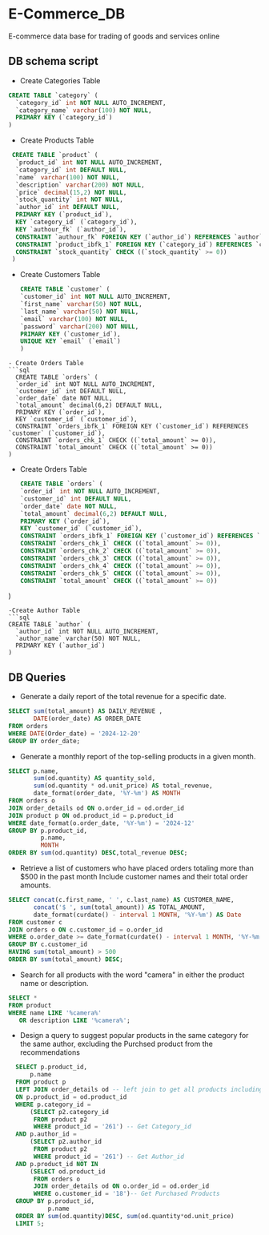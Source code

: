 # E-Commerce_DB
E-commerce data base for trading of goods and services online
## DB schema script
- Create Categories Table
```sql
CREATE TABLE `category` (
  `category_id` int NOT NULL AUTO_INCREMENT,
  `category_name` varchar(100) NOT NULL,
  PRIMARY KEY (`category_id`)
)
```

- Create Products Table
```sql
 CREATE TABLE `product` (
  `product_id` int NOT NULL AUTO_INCREMENT,
  `category_id` int DEFAULT NULL,
  `name` varchar(100) NOT NULL,
  `description` varchar(200) NOT NULL,
  `price` decimal(15,2) NOT NULL,
  `stock_quantity` int NOT NULL,
  `author_id` int DEFAULT NULL,
  PRIMARY KEY (`product_id`),
  KEY `category_id` (`category_id`),
  KEY `authour_fk` (`author_id`),
  CONSTRAINT `authour_fk` FOREIGN KEY (`author_id`) REFERENCES `author` (`author_id`),
  CONSTRAINT `product_ibfk_1` FOREIGN KEY (`category_id`) REFERENCES `category` (`category_id`),
  CONSTRAINT `stock_quantity` CHECK ((`stock_quantity` >= 0)) 
 )
```
- Create Customers Table
  ```sql
  CREATE TABLE `customer` (
  `customer_id` int NOT NULL AUTO_INCREMENT,
  `first_name` varchar(50) NOT NULL,
  `last_name` varchar(50) NOT NULL,
  `email` varchar(100) NOT NULL,
  `password` varchar(200) NOT NULL,
  PRIMARY KEY (`customer_id`),
  UNIQUE KEY `email` (`email`)
  ) 
```
- Create Orders Table
```sql
  CREATE TABLE `orders` (
  `order_id` int NOT NULL AUTO_INCREMENT,
  `customer_id` int DEFAULT NULL,
  `order_date` date NOT NULL,
  `total_amount` decimal(6,2) DEFAULT NULL,
  PRIMARY KEY (`order_id`),
  KEY `customer_id` (`customer_id`),
  CONSTRAINT `orders_ibfk_1` FOREIGN KEY (`customer_id`) REFERENCES `customer` (`customer_id`),
  CONSTRAINT `orders_chk_1` CHECK ((`total_amount` >= 0)),
  CONSTRAINT `total_amount` CHECK ((`total_amount` >= 0))
)
```
- Create Orders Table
  ```sql
  CREATE TABLE `orders` (
  `order_id` int NOT NULL AUTO_INCREMENT,
  `customer_id` int DEFAULT NULL,
  `order_date` date NOT NULL,
  `total_amount` decimal(6,2) DEFAULT NULL,
  PRIMARY KEY (`order_id`),
  KEY `customer_id` (`customer_id`),
  CONSTRAINT `orders_ibfk_1` FOREIGN KEY (`customer_id`) REFERENCES `customer` (`customer_id`),
  CONSTRAINT `orders_chk_1` CHECK ((`total_amount` >= 0)),
  CONSTRAINT `orders_chk_2` CHECK ((`total_amount` >= 0)),
  CONSTRAINT `orders_chk_3` CHECK ((`total_amount` >= 0)),
  CONSTRAINT `orders_chk_4` CHECK ((`total_amount` >= 0)),
  CONSTRAINT `orders_chk_5` CHECK ((`total_amount` >= 0)),
  CONSTRAINT `total_amount` CHECK ((`total_amount` >= 0))
)
```
-Create Author Table
```sql
CREATE TABLE `author` (
  `author_id` int NOT NULL AUTO_INCREMENT,
  `author_name` varchar(50) NOT NULL,
  PRIMARY KEY (`author_id`)
)
```
## DB Queries
- Generate a daily report of the total revenue for a specific date.
   
```sql
SELECT sum(total_amount) AS DAILY_REVENUE ,
       DATE(order_date) AS ORDER_DATE
FROM orders
WHERE DATE(Order_date) = '2024-12-20'
GROUP BY order_date;
```
- Generate a monthly report of the top-selling products in a given month.
```sql
SELECT p.name,
       sum(od.quantity) AS quantity_sold,
       sum(od.quantity * od.unit_price) AS total_revenue,
       date_format(order_date, '%Y-%m') AS MONTH
FROM orders o
JOIN order_details od ON o.order_id = od.order_id
JOIN product p ON od.product_id = p.product_id
WHERE date_format(o.order_date, '%Y-%m') = '2024-12'
GROUP BY p.product_id,
         p.name,
         MONTH
ORDER BY sum(od.quantity) DESC,total_revenue DESC;
```
- Retrieve a list of customers who have placed orders totaling more than $500 in the past month Include customer names and their total order amounts.
```sql
SELECT concat(c.first_name, ' ', c.last_name) AS CUSTOMER_NAME,
       concat('$ ', sum(total_amount)) AS TOTAL_AMOUNT,
       date_format(curdate() - interval 1 MONTH, '%Y-%m') AS Date
FROM customer c
JOIN orders o ON c.customer_id = o.order_id
WHERE o.order_date >= date_format(curdate() - interval 1 MONTH, '%Y-%m')
GROUP BY c.customer_id
HAVING sum(total_amount) > 500
ORDER BY sum(total_amount) DESC;
```
- Search for all products with the word "camera" in either the product name or description.
```sql
SELECT *
FROM product
WHERE name LIKE '%camera%'
   OR description LIKE '%camera%';
```
- Design a query to suggest popular products in the same category for the same author, excluding the Purchsed product from the recommendations
 ```sql
   SELECT p.product_id,
       p.name
   FROM product p
   LEFT JOIN order_details od -- left join to get all products including the not purchased ones
   ON p.product_id = od.product_id
   WHERE p.category_id =
       (SELECT p2.category_id
        FROM product p2
        WHERE product_id = '261') -- Get Category_id
   AND p.author_id =
       (SELECT p2.author_id
        FROM product p2
        WHERE product_id = '261') -- Get Author_id
   AND p.product_id NOT IN
       (SELECT od.product_id
        FROM orders o
        JOIN order_details od ON o.order_id = od.order_id
        WHERE o.customer_id = '18')-- Get Purchased Products
   GROUP BY p.product_id,
            p.name
   ORDER BY sum(od.quantity)DESC, sum(od.quantity*od.unit_price)
   LIMIT 5;  
